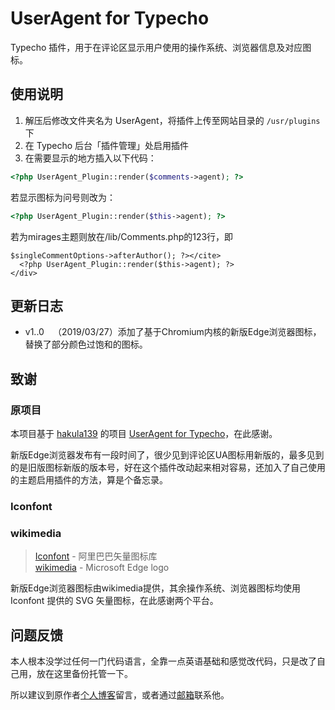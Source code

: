 # UserAgent for Typecho

Typecho 插件，用于在评论区显示用户使用的操作系统、浏览器信息及对应图标。

## 使用说明

1. 解压后修改文件夹名为 UserAgent，将插件上传至网站目录的 `/usr/plugins` 下
2. 在 Typecho 后台「插件管理」处启用插件
3. 在需要显示的地方插入以下代码：

```php
<?php UserAgent_Plugin::render($comments->agent); ?>
```
若显示图标为问号则改为：
```php
<?php UserAgent_Plugin::render($this->agent); ?>
```
若为mirages主题则放在/lib/Comments.php的123行，即
  ```
  $singleCommentOptions->afterAuthor(); ?></cite>
    <?php UserAgent_Plugin::render($this->agent); ?>
  </div>
  ```
## 更新日志
- v1..0&emsp;（2019/03/27）添加了基于Chromium内核的新版Edge浏览器图标，替换了部分颜色过饱和的图标。
## 致谢

### 原项目

本项目基于 [hakula139](https://github.com/hakula139) 的项目 [UserAgent for Typecho](https://github.com/hakula139/UserAgent-for-Typecho)，在此感谢。

新版Edge浏览器发布有一段时间了，很少见到评论区UA图标用新版的，最多见到的是旧版图标新版的版本号，好在这个插件改动起来相对容易，还加入了自己使用的主题启用插件的方法，算是个备忘录。

### Iconfont
### wikimedia

> [Iconfont](https://www.iconfont.cn) - 阿里巴巴矢量图标库<br />
>[wikimedia](https://commons.wikimedia.org/wiki/File:Microsoft_Edge_logo.svg) - Microsoft Edge logo

新版Edge浏览器图标由wikimedia提供，其余操作系统、浏览器图标均使用 Iconfont 提供的 SVG 矢量图标，在此感谢两个平台。

## 问题反馈

本人根本没学过任何一门代码语言，全靠一点英语基础和感觉改代码，只是改了自己用，放在这里备份托管一下。

所以建议到原作者[个人博客](https://hakula.xyz/project/ua_typecho.html)留言，或者通过[邮箱](mailto:i@hakula.xyz)联系他。

